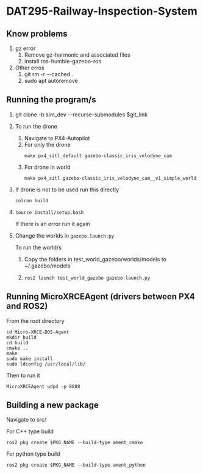 # DAT295-Railway-Inspection-System

## Know problems
1. gz error
    1. Remove gz-harmonic and associated files
    2. install ros-humble-gazebo-ros
2. Other erros
    1. git rm -r --cached .
    2. sudo apt autoremove

## Running the program/s

1. git clone -b sim_dev --recurse-submodules $git_link
2. To run the drone
    1. Navigate to PX4-Autopilot
    2. For only the drone
        ```
        make px4_sitl_default gazebo-classic_iris_velodyne_cam
        ```  
    3. For drone in world 
        ```
        make px4_sitl gazebo-classic_iris_velodyne_cam__v1_simple_world
        ```
3.  If drone is not to be used run this directly
    ```  
    colcon build
    ```
4. 
    ``` 
    source install/setup.bash
    ```
    If there is an error run it again
5.  Change the worlds in ```gazebo.launch.py``` 

    To run the world/s
    1.   Copy the folders in test_world_gazebo/worlds/models to ~/.gazebo/models
    2.
       ```
       ros2 launch test_world_gazebo gazebo.launch.py
       ```
## Running MicroXRCEAgent (drivers between PX4 and ROS2)
From the root directory
```
cd Micro-XRCE-DDS-Agent
mkdir build
cd build
cmake ..
make
sudo make install
sudo ldconfig /usr/local/lib/
```

Then to run it
```
MicroXRCEAgent udp4 -p 8888
```
## Building a new package
Navigate to src/ 

For C++ type build
```
ros2 pkg create $PKG_NAME --build-type ament_cmake
```
For python type build
```
ros2 pkg create $PKG_NAME --build-type ament_python
```